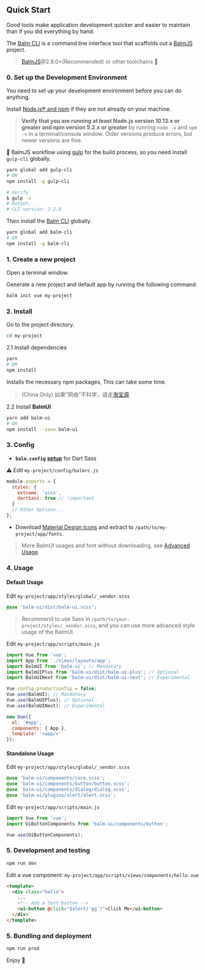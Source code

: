 ## Quick Start

Good tools make application development quicker and easier to maintain than if you did everything by hand.

The [Balm CLI](https://github.com/balmjs/balm-cli) is a command line interface tool that scaffolds out a [BalmJS](https://balmjs.com/) project.

> [BalmJS](https://balmjs.com/)@2.8.0+(Recommended) or other toolchains 🚀

### 0. Set up the Development Environment

You need to set up your development environment before you can do anything.

Install [Node.js® and npm](https://nodejs.org/en/download/) if they are not already on your machine.

> **Verify that you are running at least Node.js version 10.13.x or greater and npm version 5.2.x or greater** by running `node -v` and `npm -v` in a terminal/console window. Older versions produce errors, but newer versions are fine.

🔔 BalmJS workflow using [gulp](https://balmjs.com/) for the build process, so you need install `gulp-cli` globally.

```sh
yarn global add gulp-cli
# OR
npm install -g gulp-cli

# Verify
$ gulp -v
# Output:
# CLI version: 2.2.0
```

Then install the [Balm CLI](https://github.com/balmjs/balm-cli) globally.

```sh
yarn global add balm-cli
# OR
npm install -g balm-cli
```

### 1. Create a new project

Open a terminal window.

Generate a new project and default app by running the following command:

```sh
balm init vue my-project
```

### 2. Install

Go to the project directory.

```sh
cd my-project
```

2.1 Install dependencies

```sh
yarn
# OR
npm install
```

Installs the necessary npm packages, This can take some time.

> (China Only) 如果“网络”不科学，请走[淘宝源](https://npm.taobao.org/)

2.2 Install **BalmUI**

```sh
yarn add balm-ui
# OR
npm install --save balm-ui
```

### 3. Config

- **`balm.config`** [**setup**](https://balmjs.com/docs/v2/config/styles.html#styles-dartsass) for Dart Sass

⚠️️ Edit `my-project/config/balmrc.js`

```js
module.exports = {
  styles: {
    extname: 'scss',
    dartSass: true // !important
  }
  // Other Options...
};
```

- Download [Material Design Icons](https://material.balmjs.com/material-icons.zip) and extract to `/path/to/my-project/app/fonts`.

> More BalmUI usages and font without downloading, see [Advanced Usage](https://material.balmjs.com/#/guide/advanced).

### 4. Usage

#### Default Usage

Edit `my-project/app/styles/global/_vendor.scss`

```css
@use 'balm-ui/dist/balm-ui.scss';
```

> Recommend to use Sass in `/path/to/your-project/styles/_vendor.scss`, and you can use more advanced style usage of the BalmUI.

Edit `my-project/app/scripts/main.js`

```js
import Vue from 'vue';
import App from './views/layouts/app';
import BalmUI from 'balm-ui'; // Mandatory
import BalmUIPlus from 'balm-ui/dist/balm-ui-plus'; // Optional
import BalmUINext from 'balm-ui/dist/balm-ui-next'; // Experimental

Vue.config.productionTip = false;
Vue.use(BalmUI); // Mandatory
Vue.use(BalmUIPlus); // Optional
Vue.use(BalmUINext); // Experimental

new Vue({
  el: '#app',
  components: { App },
  template: '<app/>'
});
```

#### Standalone Usage

Edit `my-project/app/styles/global/_vendor.scss`

```css
@use 'balm-ui/components/core.scss';
@use 'balm-ui/components/button/button.scss';
@use 'balm-ui/components/dialog/dialog.scss';
@use 'balm-ui/plugins/alert/alert.scss';
```

Edit `my-project/app/scripts/main.js`

```js
import Vue from 'vue';
import UiButtonComponents from 'balm-ui/components/button';

Vue.use(UiButtonComponents);
```

### 5. Development and testing

```sh
npm run dev
```

Edit a vue component: `my-project/app/scripts/views/components/hello.vue`

```html
<template>
  <div class="hello">
    ...
    <!-- Add a test button -->
    <ui-button @click="$alert('gg')">Click Me</ui-button>
  </div>
</template>
```

### 5. Bundling and deployment

```sh
npm run prod
```

Enjoy 👻
